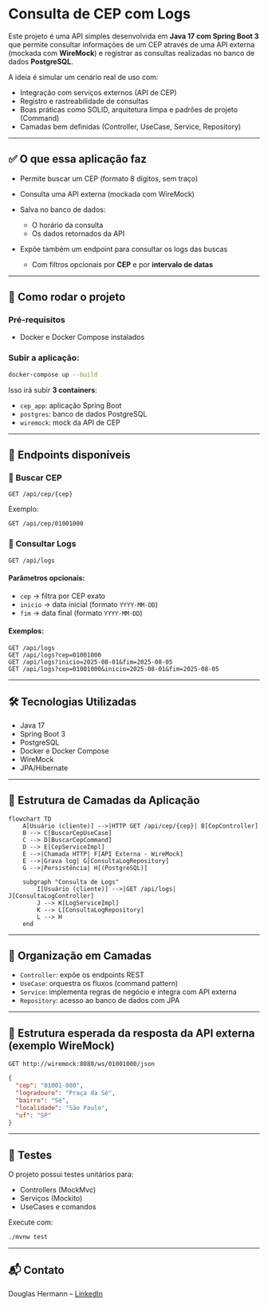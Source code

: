 # Consulta de CEP com Logs

Este projeto é uma API simples desenvolvida em **Java 17 com Spring Boot 3** que permite consultar informações de um CEP através de uma API externa (mockada com **WireMock**) e registrar as consultas realizadas no banco de dados **PostgreSQL**.

A ideia é simular um cenário real de uso com:

* Integração com serviços externos (API de CEP)
* Registro e rastreabilidade de consultas
* Boas práticas como SOLID, arquitetura limpa e padrões de projeto (Command)
* Camadas bem definidas (Controller, UseCase, Service, Repository)

---

## ✅ O que essa aplicação faz

* Permite buscar um CEP (formato 8 dígitos, sem traço)
* Consulta uma API externa (mockada com WireMock)
* Salva no banco de dados:

  * O horário da consulta
  * Os dados retornados da API
* Expõe também um endpoint para consultar os logs das buscas

  * Com filtros opcionais por **CEP** e por **intervalo de datas**

---

## 🚀 Como rodar o projeto

### Pré-requisitos

* Docker e Docker Compose instalados

### Subir a aplicação:

```bash
docker-compose up --build
```

Isso irá subir **3 containers**:

* `cep_app`: aplicação Spring Boot
* `postgres`: banco de dados PostgreSQL
* `wiremock`: mock da API de CEP

---

## 🔗 Endpoints disponíveis

### 📍 Buscar CEP

`GET /api/cep/{cep}`

Exemplo:

```
GET /api/cep/01001000
```

### 📄 Consultar Logs

`GET /api/logs`

#### Parâmetros opcionais:

* `cep` → filtra por CEP exato
* `inicio` → data inicial (formato `YYYY-MM-DD`)
* `fim` → data final (formato `YYYY-MM-DD`)

#### Exemplos:

```
GET /api/logs
GET /api/logs?cep=01001000
GET /api/logs?inicio=2025-08-01&fim=2025-08-05
GET /api/logs?cep=01001000&inicio=2025-08-01&fim=2025-08-05
```

---

## 🛠 Tecnologias Utilizadas

* Java 17
* Spring Boot 3
* PostgreSQL
* Docker e Docker Compose
* WireMock
* JPA/Hibernate

---

## 🧱 Estrutura de Camadas da Aplicação

```mermaid
flowchart TD
    A[Usuário (cliente)] -->|HTTP GET /api/cep/{cep}| B[CepController]
    B --> C[BuscarCepUseCase]
    C --> D[BuscarCepCommand]
    D --> E[CepServiceImpl]
    E -->|Chamada HTTP| F[API Externa - WireMock]
    E -->|Grava log| G[ConsultaLogRepository]
    G -->|Persistência| H[(PostgreSQL)]

    subgraph "Consulta de Logs"
        I[Usuário (cliente)] -->|GET /api/logs| J[ConsultaLogController]
        J --> K[LogServiceImpl]
        K --> L[ConsultaLogRepository]
        L --> H
    end
```

---

## 📌 Organização em Camadas

* `Controller`: expõe os endpoints REST
* `UseCase`: orquestra os fluxos (command pattern)
* `Service`: implementa regras de negócio e integra com API externa
* `Repository`: acesso ao banco de dados com JPA

---

## 📂 Estrutura esperada da resposta da API externa (exemplo WireMock)

`GET http://wiremock:8080/ws/01001000/json`

```json
{
  "cep": "01001-000",
  "logradouro": "Praça da Sé",
  "bairro": "Sé",
  "localidade": "São Paulo",
  "uf": "SP"
}
```

---

## 🧪 Testes

O projeto possui testes unitários para:

* Controllers (MockMvc)
* Serviços (Mockito)
* UseCases e comandos

Execute com:

```bash
./mvnw test
```

---

## 📬 Contato

Douglas Hermann – [LinkedIn](https://www.linkedin.com/in/douglas-hermann-de-araujo/)
